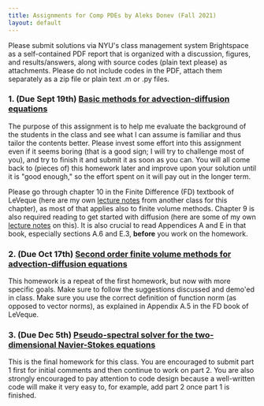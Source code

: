 ```yaml
---
title: Assignments for Comp PDEs by Aleks Donev (Fall 2021)
layout: default
---
```


Please submit solutions via NYU's class management system Brightspace as a self-contained PDF report that is organized with a discussion, figures, and results/answers, along with source codes (plain text please) as attachments. Please do not include codes in the PDF, attach them separately as a zip file or plain text .m or .py files.

### 1. (Due Sept 19th) [Basic methods for advection-diffusion equations](Assignments/BasicAdvDiff.pdf)

The purpose of this assignment is to help me evaluate the background of the students in the class and see what I can assume is familiar and thus tailor the contents better. Please invest some effort into this assignment even if it seems boring (that is a good sign; I will try to challenge most of you), and try to finish it and submit it as soon as you can. You will all come back to (pieces of) this homework later and improve upon your solution until it is "good enough," so the effort spent on it will pay out in the longer term.

Please go through chapter 10 in the Finite Difference (FD) textbook of LeVeque (here are my own [lecture notes](https://cims.nyu.edu/~donev/Teaching/NMII/Lectures/FD_Parabolic.pdf) from another class for this chapter), as most of that applies also to finite volume methods. Chapter 9 is also required reading to get started with diffusion (here are some of my own [lecture notes](https://cims.nyu.edu/~donev/Teaching/NMII/Lectures/FD_Hyperbolic.pdf) on this). It is also crucial to read Appendices A and E in that book, especially sections A.6 and E.3, **before** you work on the homework.

### 2. (Due Oct 17th) [Second order finite volume methods for advection-diffusion equations](Assignments/AdvDiff.pdf)

This homework is a repeat of the first homework, but now with more specific goals. Make sure to follow the suggestions discussed and demo'ed in class. Make sure you use the correct definition of function norm (as opposed to vector norms), as explained in Appendix A.5 in the FD book of LeVeque.

### 3. (Due Dec 5th) [Pseudo-spectral solver for the two-dimensional Navier-Stokes equations](Assignments/PseudospectralNS.pdf)

This is the final homework for this class. You are encouraged to submit part 1 first for initial comments and then continue to work on part 2. You are also strongly encouraged to pay attention to code design because a well-written code will make it very easy to, for example, add part 2 once part 1 is finished.
